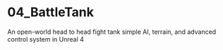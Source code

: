 # 04_BattleTank
An open-world head to head fight tank simple AI, terrain, and advanced control system in Unreal 4
